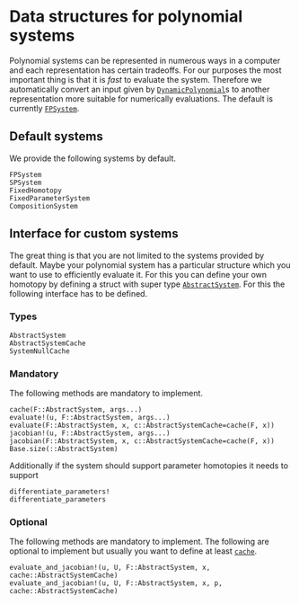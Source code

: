 # Data structures for polynomial systems

Polynomial systems can be represented in numerous ways in a computer and each
representation has certain tradeoffs. For our purposes the most important thing
is that it is *fast* to evaluate the system. Therefore we automatically convert
an input given by [`DynamicPolynomial`](https://github.com/JuliaAlgebra/DynamicPolynomials.jl)s
to another representation more suitable for numerically evaluations.
The default is currently [`FPSystem`](@ref).

## Default systems
We provide the following systems by default.
```@docs
FPSystem
SPSystem
FixedHomotopy
FixedParameterSystem
CompositionSystem
```

## Interface for custom systems

The great thing is that you are not limited to the systems provided by default.
Maybe your polynomial system has a particular structure which you want to use to efficiently
evaluate it. For this you can define your own homotopy by defining a
struct with super type [`AbstractSystem`](@ref).
For this the following interface has to be defined.

### Types
```@docs
AbstractSystem
AbstractSystemCache
SystemNullCache
```

### Mandatory
The following methods are mandatory to implement.
```@docs
cache(F::AbstractSystem, args...)
evaluate!(u, F::AbstractSystem, args...)
evaluate(F::AbstractSystem, x, c::AbstractSystemCache=cache(F, x))
jacobian!(u, F::AbstractSystem, args...)
jacobian(F::AbstractSystem, x, c::AbstractSystemCache=cache(F, x))
Base.size(::AbstractSystem)
```

Additionally if the system should support parameter homotopies it needs to support
```@docs
differentiate_parameters!
differentiate_parameters
```

### Optional
The following methods are mandatory to implement.
The following are optional to implement but usually you want to define at least
[`cache`](@ref).
```@docs
evaluate_and_jacobian!(u, U, F::AbstractSystem, x, cache::AbstractSystemCache)
evaluate_and_jacobian!(u, U, F::AbstractSystem, x, p, cache::AbstractSystemCache)
```
